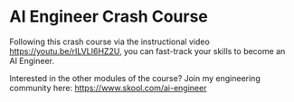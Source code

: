 # AI Engineer Crash Course

Following this crash course via the instructional video https://youtu.be/rILVLI6HZ2U, you can fast-track your skills to become an AI Engineer.

Interested in the other modules of the course? Join my engineering community here: https://www.skool.com/ai-engineer
